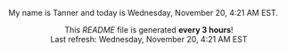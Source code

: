 My name is Tanner and today is Wednesday, November 20, 4:21 AM EST.

<p align="center">This <i>README</i> file is generated <b>every 3 hours</b>!</br>Last refresh: Wednesday, November 20, 4:21 AM EST<br /></p>
